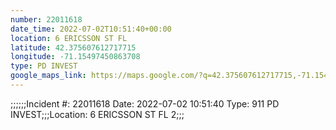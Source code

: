 ```yaml
---
number: 22011618
date_time: 2022-07-02T10:51:40+00:00
location: 6 ERICSSON ST FL 
latitude: 42.375607612717715
longitude: -71.15497450863708
type: PD INVEST
google_maps_link: https://maps.google.com/?q=42.375607612717715,-71.15497450863708
---
```


;;;;;;Incident #: 22011618   Date: 2022-07-02 10:51:40   Type: 911 PD INVEST;;;Location: 6 ERICSSON ST FL 2;;;
